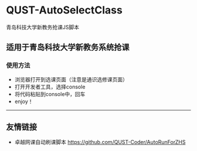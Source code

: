 # QUST-AutoSelectClass
青岛科技大学新教务抢课JS脚本
## 适用于青岛科技大学新教务系统抢课
### 使用方法
- 浏览器打开到选课页面（注意是通识选修课页面）
- 打开开发者工具，选择console
- 将代码粘贴到console中，回车
- enjoy！
---
## 友情链接
- 卓越网课自动刷课脚本 https://github.com/QUST-Coder/AutoRunForZHS
